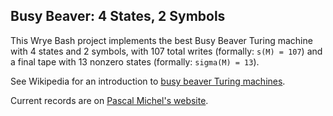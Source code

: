 ## Busy Beaver: 4 States, 2 Symbols
This Wrye Bash project implements the best Busy Beaver Turing machine with 4 states and 2 symbols,
with 107 total writes (formally: `s(M) = 107`) and a final tape with 13 nonzero states (formally: 
`sigma(M) = 13`).

See Wikipedia for an introduction to [busy beaver Turing machines](https://en.wikipedia.org/wiki/Busy_Beaver_game).

Current records are on [Pascal Michel's website](http://www.logique.jussieu.fr/~michel/ha.html).
